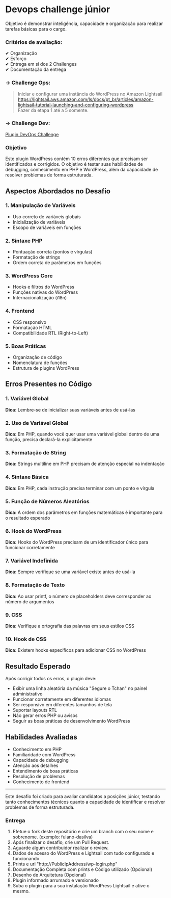 # Devops challenge júnior

Objetivo é demonstrar inteligência, capacidade e organização para realizar tarefas básicas para o cargo.

### Critérios de avaliação:

✔ Organização <br>
✔ Esforço <br>
✔ Entrega em si dos 2 Challenges <br>
✔ Documentação da entrega <br>


### → Challenge Ops:
> Iniciar e configurar uma instância do WordPress no Amazon Lightsail <br>
https://lightsail.aws.amazon.com/ls/docs/pt_br/articles/amazon-lightsail-tutorial-launching-and-configuring-wordpress <br>
Fazer da etapa 1 até a 5 somente.

### → Challenge Dev:

[Plugin DevOps Challenge](devops_challenge.php)

### Objetivo
Este plugin WordPress contém 10 erros diferentes que precisam ser identificados e corrigidos. O objetivo é testar suas habilidades de debugging, conhecimento em PHP e WordPress, além da capacidade de resolver problemas de forma estruturada.

## Aspectos Abordados no Desafio

### 1. Manipulação de Variáveis
- Uso correto de variáveis globais
- Inicialização de variáveis
- Escopo de variáveis em funções

### 2. Sintaxe PHP
- Pontuação correta (pontos e vírgulas)
- Formatação de strings
- Ordem correta de parâmetros em funções

### 3. WordPress Core
- Hooks e filtros do WordPress
- Funções nativas do WordPress
- Internacionalização (i18n)

### 4. Frontend
- CSS responsivo
- Formatação HTML
- Compatibilidade RTL (Right-to-Left)

### 5. Boas Práticas
- Organização de código
- Nomenclatura de funções
- Estrutura de plugins WordPress

## Erros Presentes no Código

### 1. Variável Global
**Dica:** Lembre-se de inicializar suas variáveis antes de usá-las

### 2. Uso de Variável Global
**Dica:** Em PHP, quando você quer usar uma variável global dentro de uma função, precisa declará-la explicitamente

### 3. Formatação de String
**Dica:** Strings multiline em PHP precisam de atenção especial na indentação

### 4. Sintaxe Básica
**Dica:** Em PHP, cada instrução precisa terminar com um ponto e vírgula

### 5. Função de Números Aleatórios
**Dica:** A ordem dos parâmetros em funções matemáticas é importante para o resultado esperado

### 6. Hook do WordPress
**Dica:** Hooks do WordPress precisam de um identificador único para funcionar corretamente

### 7. Variável Indefinida
**Dica:** Sempre verifique se uma variável existe antes de usá-la

### 8. Formatação de Texto
**Dica:** Ao usar printf, o número de placeholders deve corresponder ao número de argumentos

### 9. CSS
**Dica:** Verifique a ortografia das palavras em seus estilos CSS

### 10. Hook de CSS
**Dica:** Existem hooks específicos para adicionar CSS no WordPress

## Resultado Esperado
Após corrigir todos os erros, o plugin deve:
- Exibir uma linha aleatória da música "Segure o Tchan" no painel administrativo
- Funcionar corretamente em diferentes idiomas
- Ser responsivo em diferentes tamanhos de tela
- Suportar layouts RTL
- Não gerar erros PHP ou avisos
- Seguir as boas práticas de desenvolvimento WordPress

## Habilidades Avaliadas
- Conhecimento em PHP
- Familiaridade com WordPress
- Capacidade de debugging
- Atenção aos detalhes
- Entendimento de boas práticas
- Resolução de problemas
- Conhecimento de frontend

---

Este desafio foi criado para avaliar candidatos a posições júnior, testando tanto conhecimentos técnicos quanto a capacidade de identificar e resolver problemas de forma estruturada.


### Entrega
1. Efetue o fork deste repositório e crie um branch com o seu nome e sobrenome. (exemplo: fulano-dasilva)
2. Após finalizar o desafio, crie um Pull Request.
3. Aguarde algum contribuidor realizar o review.
4. Dados de acesso do WordPress e Lightsail com tudo configurado e funcionando
5. Prints e url "http://PublicIpAddress/wp-login.php"
6. Documentação Completa com prints e Código utilizado (Opcional)
7. Desenho de Arquitetura (Opcional)
8. Plugin informado arrumado e versionado
9. Suba o plugin para a sua instalação WordPress Lightsail e ative o mesmo.
